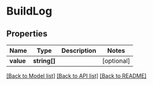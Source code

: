 # BuildLog

## Properties
Name | Type | Description | Notes
------------ | ------------- | ------------- | -------------
**value** | **string[]** |  | [optional] 

[[Back to Model list]](../README.md#documentation-for-models) [[Back to API list]](../README.md#documentation-for-api-endpoints) [[Back to README]](../README.md)


